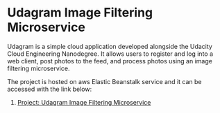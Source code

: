 # Udagram Image Filtering Microservice

Udagram is a simple cloud application developed alongside the Udacity Cloud Engineering Nanodegree. It allows users to register and log into a web client, post photos to the feed, and process photos using an image filtering microservice.

The project is hosted on aws Elastic Beanstalk service and it can be accessed with the link below:
1. [Project: Udagram Image Filtering Microservice]([https://github.com/udacity/cloud-developer/tree/master/course-02/exercises/udacity-c2-frontend](http://udagram-image-filtering-microservice-env.eba-wpk4dnqc.us-east-1.elasticbeanstalk.com/))

